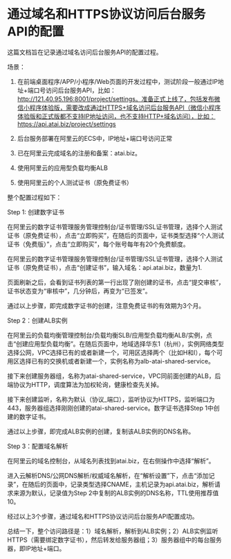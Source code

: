 # 通过域名和HTTPS协议访问后台服务API的配置

这篇文档旨在记录通过域名访问后台服务API的配置过程。

场景：

1. 在前端桌面程序/APP/小程序/Web页面的开发过程中，测试阶段一般通过IP地址+端口号访问后台服务API，比如：http://121.40.95.196:8001/project/settings。准备正式上线了，包括发布微信小程序体验版，需要改成通过HTTPS+域名访问后台服务API（微信小程序体验版和正式版都不支持IP地址访问，也不支持HTTP+域名访问），比如：https://api.atai.biz/project/settings

2. 后台服务部署在阿里云的ECS中，IP地址+端口号访问正常

3. 已在阿里云完成域名的注册和备案：atai.biz。

4. 使用阿里云的应用型负载均衡ALB

5. 使用阿里云的个人测试证书（原免费证书）

整个配置过程如下：

Step 1: 创建数字证书

在阿里云的数字证书管理服务管理控制台/证书管理/SSL证书管理，选择个人测试证书（原免费证书），点击“立即购买”，在随后的页面中，证书类型选择“个人测试证书（免费版）”，点击“立即购买”，每个账号每年有20个免费额度。

在阿里云的数字证书管理服务管理控制台/证书管理/SSL证书管理，选择个人测试证书（原免费证书），点击“创建证书”，输入域名：api.atai.biz，数量为1.

页面刷新之后，会看到证书列表的第一行出现了刚创建的证书，点击“提交审核”，证书状态变为“审核中”，几分钟后，再变为“已签发”。

通过以上步骤，即完成数字证书的创建，注意免费证书的有效期为3个月。

Step 2：创建ALB实例

在阿里云的负载均衡管理控制台/负载均衡SLB/应用型负载均衡ALB/实例，点击“创建应用型负载均衡”。在随后页面中，地域选择华东1（杭州），实例网络类型选择公网，VPC选择已有的或者新建一个，可用区选择两个（比如H和I），每个可用区选择已有的交换机或者新建一个，实例名称为alb-atai-shared-service。

接下来创建服务器组，名称为atai-shared-service，VPC同前面创建的ALB，后端协议为HTTP，调度算法为加权轮询，健康检查先关掉。

接下来创建监听，名称为默认（协议_端口），监听协议为HTTPS，监听端口为443，服务器组选择刚刚创建的atai-shared-service。数字证书选择Step 1中创建的数字证书。

通过以上步骤，即完成ALB实例的创建，复制该ALB实例的DNS名称。

Step 3：配置域名解析

在阿里云的域名控制台，从域名列表找到atai.biz，在右侧操作中选择“解析”。

进入云解析DNS/公网DNS解析/权威域名解析，在“解析设置”下，点击“添加记录”，在随后的页面中，记录类型选择CNAME，主机记录为api.atai.biz，解析请求来源为默认，记录值为Step 2中复制的ALB实例的DNS名称，TTL使用推荐值10。


经过以上3个步骤，通过域名和HTTPS协议访问后台服务API配置成功。

总结一下，整个访问路径是：1）域名解析，解析到ALB实例；2）ALB实例监听HTTPS（需要绑定数字证书），然后转发给服务器组；3）服务器组中的每台服务器，即IP地址+端口。


